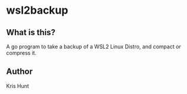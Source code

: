# wsl2backup

## What is this?
A go program to take a backup of a WSL2 Linux Distro, and compact or compress it.

## Author

Kris Hunt 